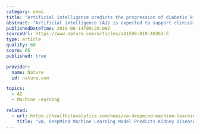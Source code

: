 ```yaml
---
category: news
title: "Artificial intelligence predicts the progression of diabetic kidney disease using big data machine learning"
abstract: "Artificial intelligence (AI) is expected to support clinical judgement in medicine. We constructed a new predictive model for diabetic kidney diseases (DKD) using AI, processing natural language and longitudinal data with big data machine learning, based ..."
publishedDateTime: 2019-08-14T09:20:00Z
sourceUrl: https://www.nature.com/articles/s41598-019-48263-5
type: article
quality: 60
score: 65
published: true

provider:
  name: Nature
  id: nature.com

topics:
  - AI
  - Machine Learning

related:
  - url: https://healthitanalytics.com/news/va-deepmind-machine-learning-model-predicts-kidney-disease
    title: "VA, DeepMind Machine Learning Model Predicts Kidney Disease"
---
```

